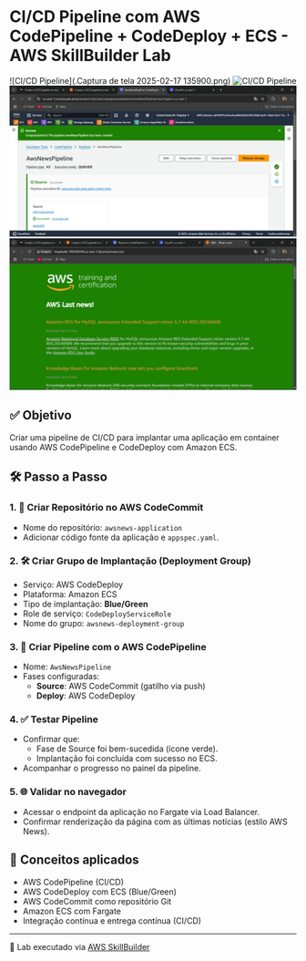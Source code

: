 # CI/CD Pipeline com AWS CodePipeline + CodeDeploy + ECS - AWS SkillBuilder Lab

![CI/CD Pipeline](.Captura de tela 2025-02-17 135900.png)
![CI/CD Pipeline](.deployment-group.png)
![CI/CD Pipeline](pipeline.png)
![CI/CD Pipeline](deploy.png)

## ✅ Objetivo

Criar uma pipeline de CI/CD para implantar uma aplicação em container usando AWS CodePipeline e CodeDeploy com Amazon ECS.

## 🛠️ Passo a Passo

### 1. 📁 Criar Repositório no AWS CodeCommit
- Nome do repositório: `awsnews-application`
- Adicionar código fonte da aplicação e `appspec.yaml`.

### 2. 🛠️ Criar Grupo de Implantação (Deployment Group)
- Serviço: AWS CodeDeploy
- Plataforma: Amazon ECS
- Tipo de implantação: **Blue/Green**
- Role de serviço: `CodeDeployServiceRole`
- Nome do grupo: `awsnews-deployment-group`

### 3. 🚀 Criar Pipeline com o AWS CodePipeline
- Nome: `AwsNewsPipeline`
- Fases configuradas:
  - **Source**: AWS CodeCommit (gatilho via push)
  - **Deploy**: AWS CodeDeploy

### 4. ✅ Testar Pipeline
- Confirmar que:
  - Fase de Source foi bem-sucedida (ícone verde).
  - Implantação foi concluída com sucesso no ECS.
- Acompanhar o progresso no painel da pipeline.

### 5. 🌐 Validar no navegador
- Acessar o endpoint da aplicação no Fargate via Load Balancer.
- Confirmar renderização da página com as últimas notícias (estilo AWS News).

## 🧠 Conceitos aplicados

- AWS CodePipeline (CI/CD)
- AWS CodeDeploy com ECS (Blue/Green)
- AWS CodeCommit como repositório Git
- Amazon ECS com Fargate
- Integração contínua e entrega contínua (CI/CD)

---

🔗 Lab executado via [AWS SkillBuilder](https://skillbuilder.aws)
